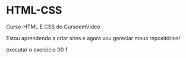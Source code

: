 # HTML-CSS
 Curso-HTML E CSS do CursoemVideo

 Estou aprendendo a criar sites e agora vou gereciar meus repositórios!

<a heaf="https://oliveir-andre.github.io/HTML-CSS/EXCERCICIOS/EX001/index.html">executar o exercício 00 1 </a>